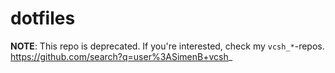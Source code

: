 dotfiles
========


__NOTE__: This repo is deprecated. If you're interested, check my `vcsh_*`-repos. https://github.com/search?q=user%3ASimenB+vcsh_
